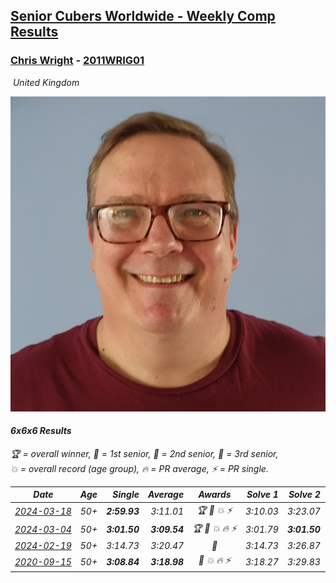 <style>table {white-space: nowrap;}</style>
<link rel="stylesheet" type="text/css" href="/scw-comp/css/flags.css" />

## [Senior Cubers Worldwide - Weekly Comp Results](/scw-comp/results/)
### [Chris Wright](README.md) - [2011WRIG01](https://www.worldcubeassociation.org/persons/2011WRIG01?event=666)

<i class="flag flag-GB" />&nbsp;United Kingdom

![Chris Wright](1538411763.jpg)

#### 6x6x6 Results

<span style="white-space: nowrap;">🏆 = overall winner</span>, <span style="white-space: nowrap;">🥇 = 1st senior</span>, <span style="white-space: nowrap;">🥈 = 2nd senior</span>, <span style="white-space: nowrap;">🥉 = 3rd senior</span>, <span style="white-space: nowrap;">💥 = overall record (age group)</span>, <span style="white-space: nowrap;">🔥 = PR average</span>, <span style="white-space: nowrap;">⚡ = PR single</span>.

| Date | Age | Single | Average | Awards | Solve 1 | Solve 2 | Solve 3 | Video |
| :--: | :--: | --: | --: | :--: | --: | --: | --: | :-- |
| [2024-03-18](../../results/2024-03-18/666.md) | 50+ | **2:59.93** | 3:11.01 | 🏆 🥇 💥 ⚡ | 3:10.03 | 3:23.07 | **2:59.93** | [Desktop](https://www.facebook.com/events/386186517521787/permalink/392243636916075) / [Mobile](https://m.facebook.com/events/386186517521787?view=permalink&id=392243636916075) |
| [2024-03-04](../../results/2024-03-04/666.md) | 50+ | **3:01.50** | **3:09.54** | 🏆 🥇 💥 🔥 ⚡ | 3:01.79 | **3:01.50** | 3:25.33 | [Desktop](https://www.facebook.com/events/3564311457163699/permalink/3567253930202785) / [Mobile](https://m.facebook.com/events/3564311457163699?view=permalink&id=3567253930202785) |
| [2024-02-19](../../results/2024-02-19/666.md) | 50+ | 3:14.73 | 3:20.47 | 🥈 | 3:14.73 | 3:26.87 | 3:19.82 | [Desktop](https://www.facebook.com/events/937364477878870/permalink/939207727694545) / [Mobile](https://m.facebook.com/events/937364477878870?view=permalink&id=939207727694545) |
| [2020-09-15](../../results/2020-09-15/666.md) | 50+ | **3:08.84** | **3:18.98** | 🥈 💥 🔥 ⚡ | 3:18.27 | 3:29.83 | **3:08.84** | [Desktop](https://www.facebook.com/christopher.wright.94617999/videos/10157647342012874) / [Mobile](https://m.facebook.com/christopher.wright.94617999/videos/10157647342012874) |


<!-- Global site tag (gtag.js) - Google Analytics -->
<script async src="https://www.googletagmanager.com/gtag/js?id=UA-86348435-3"></script>
<script>window.dataLayer = window.dataLayer || []; function gtag() {dataLayer.push(arguments);} gtag('js', new Date()); gtag('config', 'UA-86348435-3');</script>
